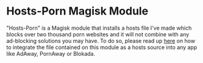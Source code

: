 # Hosts-Porn Magisk Module

"Hosts-Porn" is a Magisk module that installs a hosts file I've made which blocks over two thousand porn websites and it will not combine with any ad-blocking solutions you may have. To do so, please read up [here](https://github.com/foopsss/hosts/blob/master/README.md#mobile-operative-systems) on how to integrate the file contained on this module as a hosts source into any app like AdAway, PornAway or Blokada.
